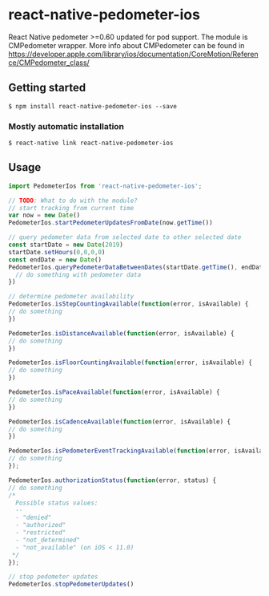 # react-native-pedometer-ios

React Native pedometer >=0.60 updated for pod support. The module is CMPedometer wrapper. More info about CMPedometer can be found in https://developer.apple.com/library/ios/documentation/CoreMotion/Reference/CMPedometer_class/

## Getting started

`$ npm install react-native-pedometer-ios --save`

### Mostly automatic installation

`$ react-native link react-native-pedometer-ios`

## Usage
```javascript
import PedometerIos from 'react-native-pedometer-ios';

// TODO: What to do with the module?
// start tracking from current time
var now = new Date()
PedometerIos.startPedometerUpdatesFromDate(now.getTime())

// query pedometer data from selected date to other selected date
const startDate = new Date(2019)
startDate.setHours(0,0,0,0)
const endDate = new Date()
PedometerIos.queryPedometerDataBetweenDates(startDate.getTime(), endDate.getTime(), (error, pedometerData) => {
  // do something with pedometer data
})

// determine pedometer availability
PedometerIos.isStepCountingAvailable(function(error, isAvailable) {
// do something
})

PedometerIos.isDistanceAvailable(function(error, isAvailable) {
// do something
})

PedometerIos.isFloorCountingAvailable(function(error, isAvailable) {
// do something
})

PedometerIos.isPaceAvailable(function(error, isAvailable) {
// do something
})

PedometerIos.isCadenceAvailable(function(error, isAvailable) {
// do something
})

PedometerIos.isPedometerEventTrackingAvailable(function(error, isAvailable) {
// do something
});

PedometerIos.authorizationStatus(function(error, status) {
// do something
/*
  Possible status values:
  -- 
  - "denied"
  - "authorized"
  - "restricted"
  - "not_determined"
  - "not_available" (on iOS < 11.0)
 */
});

// stop pedometer updates
PedometerIos.stopPedometerUpdates()
```
